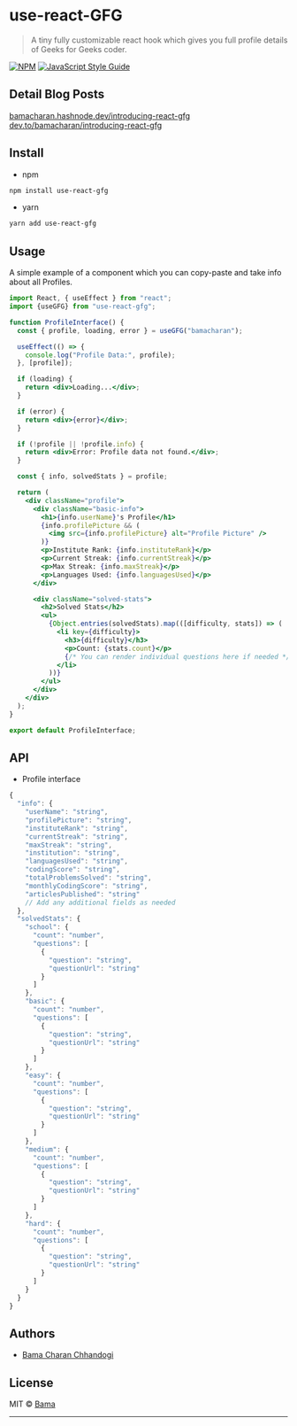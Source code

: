 # use-react-GFG

> A tiny fully customizable react hook which gives you full profile details of Geeks for Geeks coder.

[![NPM](https://img.shields.io/npm/v/use-react-gfg.svg)](https://www.npmjs.com/package/use-react-gfg) [![JavaScript Style Guide](https://img.shields.io/badge/code_style-standard-brightgreen.svg)](https://standardjs.com)

## Detail Blog Posts
[bamacharan.hashnode.dev/introducing-react-gfg](https://bamacharan.hashnode.dev/introducing-react-gfg-fetch-your-geek-for-geeks-profile-details-with-ease)
[dev.to/bamacharan/introducing-react-gfg](https://dev.to/bamacharan/introducing-react-gfg-fetch-your-geek-for-geeks-profile-details-with-ease-3ajc)
## Install

- npm

```bash
npm install use-react-gfg
```

- yarn

```bash
yarn add use-react-gfg
```

<!-- ## Examples -->

<!-- See this [codesandbox](https://codesandbox.io/s/use-react-countries-examples-forked-tf85v?file=/Readme.md) playground or /example folder if you want to play with hook. -->

## Usage

A simple example of a component which you can copy-paste and take info about all Profiles.

```jsx
import React, { useEffect } from "react";
import {useGFG} from "use-react-gfg";

function ProfileInterface() {
  const { profile, loading, error } = useGFG("bamacharan");

  useEffect(() => {
    console.log("Profile Data:", profile);
  }, [profile]);

  if (loading) {
    return <div>Loading...</div>;
  }

  if (error) {
    return <div>{error}</div>;
  }

  if (!profile || !profile.info) {
    return <div>Error: Profile data not found.</div>;
  }

  const { info, solvedStats } = profile;

  return (
    <div className="profile">
      <div className="basic-info">
        <h1>{info.userName}'s Profile</h1>
        {info.profilePicture && (
          <img src={info.profilePicture} alt="Profile Picture" />
        )}
        <p>Institute Rank: {info.instituteRank}</p>
        <p>Current Streak: {info.currentStreak}</p>
        <p>Max Streak: {info.maxStreak}</p>
        <p>Languages Used: {info.languagesUsed}</p>
      </div>

      <div className="solved-stats">
        <h2>Solved Stats</h2>
        <ul>
          {Object.entries(solvedStats).map(([difficulty, stats]) => (
            <li key={difficulty}>
              <h3>{difficulty}</h3>
              <p>Count: {stats.count}</p>
              {/* You can render individual questions here if needed */}
            </li>
          ))}
        </ul>
      </div>
    </div>
  );
}

export default ProfileInterface;
```

## API

- Profile interface

```javascript
{
  "info": {
    "userName": "string",
    "profilePicture": "string",
    "instituteRank": "string",
    "currentStreak": "string",
    "maxStreak": "string",
    "institution": "string",
    "languagesUsed": "string",
    "codingScore": "string",
    "totalProblemsSolved": "string",
    "monthlyCodingScore": "string",
    "articlesPublished": "string"
    // Add any additional fields as needed
  },
  "solvedStats": {
    "school": {
      "count": "number",
      "questions": [
        {
          "question": "string",
          "questionUrl": "string"
        }
      ]
    },
    "basic": {
      "count": "number",
      "questions": [
        {
          "question": "string",
          "questionUrl": "string"
        }
      ]
    },
    "easy": {
      "count": "number",
      "questions": [
        {
          "question": "string",
          "questionUrl": "string"
        }
      ]
    },
    "medium": {
      "count": "number",
      "questions": [
        {
          "question": "string",
          "questionUrl": "string"
        }
      ]
    },
    "hard": {
      "count": "number",
      "questions": [
        {
          "question": "string",
          "questionUrl": "string"
        }
      ]
    }
  }
}

```

<!-- | Property           | Type                                           | Description |
| ------------------ | ---------------------------------------------- | ----------- |
| name               | string                                         |             |
| capital            | string                                         |             |
| area               | number                                         |             |
| emoji              | string                                         |             |
| flags              | { png: string, svg: string }                   |             |
| countryCallingCode | number                                         |             |
| population         | number                                         |             |
| currencies         | { name: string, symbol: string }[]             |             |
| languages          | string[]                                       |             |
| maps               | { googleMaps: string, openStreetMaps: string } |             |
| postalCode         | { format: string, regex: string }              |             |
| coordinates        | [number, number]                               |             | -->

## Authors

- [Bama Charan Chhandogi](https://linktr.ee/bamacharan)

## License

MIT © [Bama](LICENSE)

---
